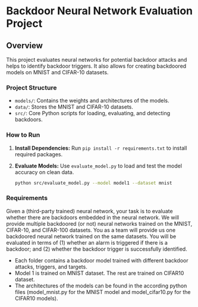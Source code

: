 # Backdoor Neural Network Evaluation Project

## Overview
This project evaluates neural networks for potential backdoor attacks and helps to identify backdoor triggers. It also allows for creating backdoored models on MNIST and CIFAR-10 datasets.

### Project Structure
- `models/`: Contains the weights and architectures of the models.
- `data/`: Stores the MNIST and CIFAR-10 datasets.
- `src/`: Core Python scripts for loading, evaluating, and detecting backdoors.

### How to Run
1. **Install Dependencies:**
   Run `pip install -r requirements.txt` to install required packages.

2. **Evaluate Models:**
   Use `evaluate_model.py` to load and test the model accuracy on clean data.

   ```bash
   python src/evaluate_model.py --model model1 --dataset mnist


### Requirements
Given a (third-party trained) neural network, your task is to evaluate whether there are backdoors embedded in the neural network. 
We will provide multiple backdoored (or not) neural networks trained on the MNIST, CIFAR-10, and CIFAR-100 datasets. 
You as a team will provide us one backdoored neural network trained on the same datasets.
You will be evaluated in terms of (1) whether an alarm is triggered if there is a backdoor; and (2) whether the backdoor trigger is successfully identified.  

- Each folder contains a backdoor model trained with different backdoor attacks, triggers, and targets.
- Model 1 is trained on MNIST dataset. The rest are trained on CIFAR10 dataset.
- The architectures of the models can be found in the according python files (model_mnist.py for the MNIST model and model_cifar10.py for the CIFAR10 models).
